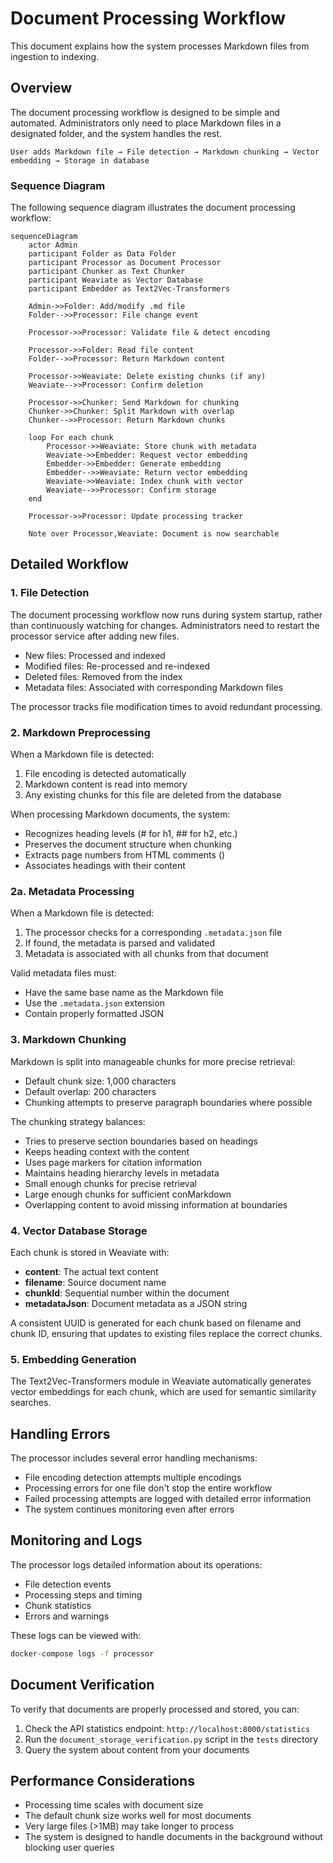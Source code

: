 # Document Processing Workflow

This document explains how the system processes Markdown files from ingestion to indexing.

## Overview

The document processing workflow is designed to be simple and automated. Administrators only need to place Markdown files in a designated folder, and the system handles the rest.

```
User adds Markdown file → File detection → Markdown chunking → Vector embedding → Storage in database
```

### Sequence Diagram

The following sequence diagram illustrates the document processing workflow:

```mermaid
sequenceDiagram
    actor Admin
    participant Folder as Data Folder
    participant Processor as Document Processor
    participant Chunker as Text Chunker
    participant Weaviate as Vector Database
    participant Embedder as Text2Vec-Transformers
    
    Admin->>Folder: Add/modify .md file
    Folder-->>Processor: File change event
    
    Processor->>Processor: Validate file & detect encoding
    
    Processor->>Folder: Read file content
    Folder-->>Processor: Return Markdown content
    
    Processor->>Weaviate: Delete existing chunks (if any)
    Weaviate-->>Processor: Confirm deletion
    
    Processor->>Chunker: Send Markdown for chunking
    Chunker->>Chunker: Split Markdown with overlap
    Chunker-->>Processor: Return Markdown chunks
    
    loop For each chunk
        Processor->>Weaviate: Store chunk with metadata
        Weaviate->>Embedder: Request vector embedding
        Embedder->>Embedder: Generate embedding
        Embedder-->>Weaviate: Return vector embedding
        Weaviate->>Weaviate: Index chunk with vector
        Weaviate-->>Processor: Confirm storage
    end
    
    Processor->>Processor: Update processing tracker
    
    Note over Processor,Weaviate: Document is now searchable
```

## Detailed Workflow

### 1. File Detection

The document processing workflow now runs during system startup, rather than continuously watching for changes. Administrators need to restart the processor service after adding new files.

- New files: Processed and indexed
- Modified files: Re-processed and re-indexed
- Deleted files: Removed from the index
- Metadata files: Associated with corresponding Markdown files

The processor tracks file modification times to avoid redundant processing.

### 2. Markdown Preprocessing

When a Markdown file is detected:

1. File encoding is detected automatically
2. Markdown content is read into memory
3. Any existing chunks for this file are deleted from the database

When processing Markdown documents, the system:
- Recognizes heading levels (# for h1, ## for h2, etc.)
- Preserves the document structure when chunking
- Extracts page numbers from HTML comments (<!-- page: 123 -->)
- Associates headings with their content

### 2a. Metadata Processing

When a Markdown file is detected:

1. The processor checks for a corresponding `.metadata.json` file
2. If found, the metadata is parsed and validated
3. Metadata is associated with all chunks from that document

Valid metadata files must:
- Have the same base name as the Markdown file
- Use the `.metadata.json` extension
- Contain properly formatted JSON

### 3. Markdown Chunking

Markdown is split into manageable chunks for more precise retrieval:

- Default chunk size: 1,000 characters
- Default overlap: 200 characters
- Chunking attempts to preserve paragraph boundaries where possible

The chunking strategy balances:
- Tries to preserve section boundaries based on headings
- Keeps heading context with the content
- Uses page markers for citation information
- Maintains heading hierarchy levels in metadata
- Small enough chunks for precise retrieval
- Large enough chunks for sufficient conMarkdown
- Overlapping content to avoid missing information at boundaries

### 4. Vector Database Storage

Each chunk is stored in Weaviate with:

- **content**: The actual text content
- **filename**: Source document name
- **chunkId**: Sequential number within the document
- **metadataJson**: Document metadata as a JSON string

A consistent UUID is generated for each chunk based on filename and chunk ID, ensuring that updates to existing files replace the correct chunks.

### 5. Embedding Generation

The Text2Vec-Transformers module in Weaviate automatically generates vector embeddings for each chunk, which are used for semantic similarity searches.

## Handling Errors

The processor includes several error handling mechanisms:

- File encoding detection attempts multiple encodings
- Processing errors for one file don't stop the entire workflow
- Failed processing attempts are logged with detailed error information
- The system continues monitoring even after errors

## Monitoring and Logs

The processor logs detailed information about its operations:

- File detection events
- Processing steps and timing
- Chunk statistics
- Errors and warnings

These logs can be viewed with:

```bash
docker-compose logs -f processor
```

## Document Verification

To verify that documents are properly processed and stored, you can:

1. Check the API statistics endpoint: `http://localhost:8000/statistics`
2. Run the `document_storage_verification.py` script in the `tests` directory
3. Query the system about content from your documents

## Performance Considerations

- Processing time scales with document size
- The default chunk size works well for most documents
- Very large files (>1MB) may take longer to process
- The system is designed to handle documents in the background without blocking user queries